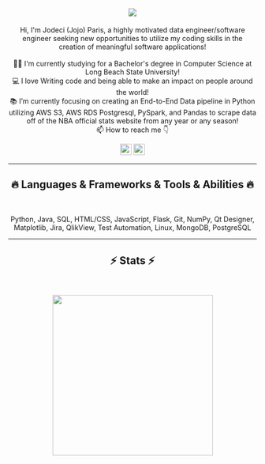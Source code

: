 <h1 align="center">
  <a href="https://git.io/typing-svg">
    <img src="https://readme-typing-svg.herokuapp.com/?lines=This+is+Jojo-Paris;Welcome+To+My+GitHub+%F0%9F%91%8B&center=true&size=30">
  </a>
</h1>
   
<p align="center">
  Hi, I'm Jodeci (Jojo) Paris, a highly motivated data engineer/software engineer seeking new opportunities to utilize my coding skills in the creation of meaningful software applications!
  <br>
  <br>
  👨‍🎓 I'm currently studying for a Bachelor's degree in Computer Science at Long Beach State University!
  <br>
  💻 I love Writing code and being able to make an impact on people around the world!
  <br>
  📚 I’m currently focusing on creating an End-to-End Data pipeline in Python utilizing AWS S3, AWS RDS Postgresql, PySpark, and Pandas to scrape data off of the NBA official stats website from any year or any season! 
  <br>
  📫 How to reach me 👇
</p>
<p align="center"> <a href="https://www.linkedin.com/in/jodeciparis/"><img src="https://img.shields.io/badge/linkedin-%230077B5.svg?&style=for-the-badge&logo=linkedin&logoColor=white" height=23></a> <a href="mailto:jodeciparis1@gmail.com"><img src="https://img.shields.io/badge/Gmail-D14836?style=for-the-badge&logo=gmail&logoColor=white" height=23></a>

<hr>
<h2 align="center">🔥 Languages & Frameworks & Tools & Abilities 🔥</h2><br>
<p align="center">
Python, Java, SQL, HTML/CSS, JavaScript, Flask, Git, NumPy, Qt Designer, Matplotlib, Jira, QlikView, Test Automation, Linux, MongoDB, PostgreSQL
</p>
<hr>

<h2 align="center">⚡ Stats ⚡</h2>
<br>



<p align="center">
<a href="https://github.com/Jojo-Paris/">
      <img width=325  src="https://github-readme-stats.vercel.app/api/top-langs/?username=Jojo-Paris&hide=c%23,powershell,Mathematica,Ruby,Objective-C,Objective-C%2b%2b,Cuda&title_color=61dafb&text_color=ffffff&icon_color=61dafb&bg_color=20232a&langs_count=8&layout=compact&border_color=61dafb&hide_border=true" />
 </a>
</p>

